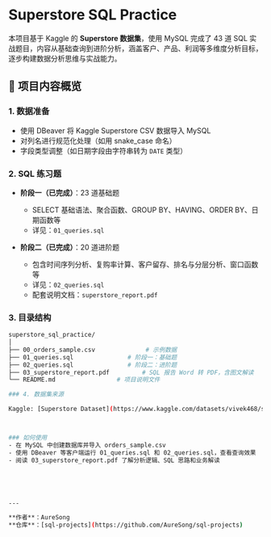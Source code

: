 # Superstore SQL Practice

本项目基于 Kaggle 的 **Superstore 数据集**，使用 MySQL 完成了 43 道 SQL 实战题目，内容从基础查询到进阶分析，涵盖客户、产品、利润等多维度分析目标，逐步构建数据分析思维与实战能力。



## 📌 项目内容概览

### 1. 数据准备

- 使用 DBeaver 将 Kaggle Superstore CSV 数据导入 MySQL
- 对列名进行规范化处理（如用 snake_case 命名）
- 字段类型调整（如日期字段由字符串转为 `DATE` 类型）

### 2. SQL 练习题

- **阶段一（已完成）**：23 道基础题  
  - SELECT 基础语法、聚合函数、GROUP BY、HAVING、ORDER BY、日期函数等  
  - 详见：`01_queries.sql`

- **阶段二（已完成）**：20 道进阶题  
  - 包含时间序列分析、复购率计算、客户留存、排名与分层分析、窗口函数等  
  - 详见：`02_queries.sql`  
  - 配套说明文档：`superstore_report.pdf`

### 3. 目录结构

```bash
superstore_sql_practice/
│
├── 00_orders_sample.csv              # 示例数据
├── 01_queries.sql               # 阶段一：基础题
├── 02_queries.sql               # 阶段二：进阶题
├── 03_superstore_report.pdf         # SQL 报告 Word 转 PDF，含图文解读
└── README.md                 # 项目说明文件

### 4. 数据集来源

Kaggle: [Superstore Dataset](https://www.kaggle.com/datasets/vivek468/superstore-dataset-final)



### 如何使用
- 在 MySQL 中创建数据库并导入 orders_sample.csv
- 使用 DBeaver 等客户端运行 01_queries.sql 和 02_queries.sql，查看查询效果
- 阅读 03_superstore_report.pdf 了解分析逻辑、SQL 思路和业务解读





---

**作者**：AureSong  
**仓库**：[sql-projects](https://github.com/AureSong/sql-projects)